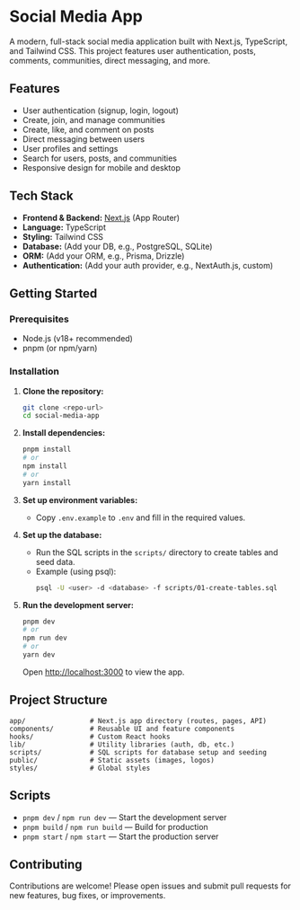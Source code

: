 # Social Media App

A modern, full-stack social media application built with Next.js, TypeScript, and Tailwind CSS. This project features user authentication, posts, comments, communities, direct messaging, and more.

## Features

- User authentication (signup, login, logout)
- Create, join, and manage communities
- Create, like, and comment on posts
- Direct messaging between users
- User profiles and settings
- Search for users, posts, and communities
- Responsive design for mobile and desktop

## Tech Stack

- **Frontend & Backend:** [Next.js](https://nextjs.org/) (App Router)
- **Language:** TypeScript
- **Styling:** Tailwind CSS
- **Database:** (Add your DB, e.g., PostgreSQL, SQLite)
- **ORM:** (Add your ORM, e.g., Prisma, Drizzle)
- **Authentication:** (Add your auth provider, e.g., NextAuth.js, custom)

## Getting Started

### Prerequisites

- Node.js (v18+ recommended)
- pnpm (or npm/yarn)

### Installation

1. **Clone the repository:**
   ```bash
   git clone <repo-url>
   cd social-media-app
   ```
2. **Install dependencies:**
   ```bash
   pnpm install
   # or
   npm install
   # or
   yarn install
   ```
3. **Set up environment variables:**
   - Copy `.env.example` to `.env` and fill in the required values.

4. **Set up the database:**
   - Run the SQL scripts in the `scripts/` directory to create tables and seed data.
   - Example (using psql):
     ```bash
     psql -U <user> -d <database> -f scripts/01-create-tables.sql
     ```

5. **Run the development server:**
   ```bash
   pnpm dev
   # or
   npm run dev
   # or
   yarn dev
   ```
   Open [http://localhost:3000](http://localhost:3000) to view the app.

## Project Structure

```
app/                # Next.js app directory (routes, pages, API)
components/         # Reusable UI and feature components
hooks/              # Custom React hooks
lib/                # Utility libraries (auth, db, etc.)
scripts/            # SQL scripts for database setup and seeding
public/             # Static assets (images, logos)
styles/             # Global styles
```

## Scripts

- `pnpm dev` / `npm run dev` — Start the development server
- `pnpm build` / `npm run build` — Build for production
- `pnpm start` / `npm start` — Start the production server

## Contributing

Contributions are welcome! Please open issues and submit pull requests for new features, bug fixes, or improvements.
 
